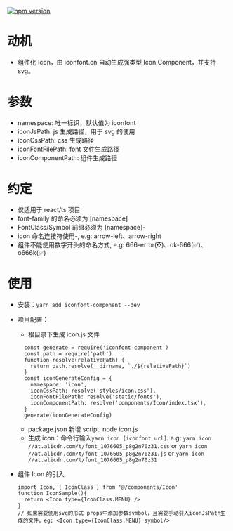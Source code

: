 [![npm version](https://img.shields.io/npm/v/iconfont-component.svg?style=flat)](https://www.npmjs.com/package/iconfont-component)

# 动机

- 组件化 Icon，由 iconfont.cn 自动生成强类型 Icon Component，并支持 svg。

# 参数

- namespace: 唯一标识，默认值为 iconfont
- iconJsPath: js 生成路径，用于 svg 的使用
- iconCssPath: css 生成路径
- iconFontFilePath: font 文件生成路径
- iconComponentPath: 组件生成路径

# 约定

- 仅适用于 react/ts 项目
- font-family 的命名必须为 [namespace]
- FontClass/Symbol 前缀必须为 [namespace]-
- icon 命名连接符使用-, e.g: arrow-left、arrow-right
- 组件不能使用数字开头的命名方式, e.g: 666-error(❎)、ok-666(✅)、o666k(✅)

# 使用

- 安装：`yarn add iconfont-component --dev`
- 项目配置：

  - 根目录下生成 icon.js 文件

  ```
    const generate = require('iconfont-component')
    const path = require('path')
    function resolve(relativePath) {
      return path.resolve(__dirname, `./${relativePath}`)
    }
    const iconGenerateConfig = {
      namespace: 'icon',
      iconCssPath: resolve('styles/icon.css'),
      iconFontFilePath: resolve('static/fonts'),
      iconComponentPath: resolve('components/Icon/index.tsx'),
    }
    generate(iconGenerateConfig)

  ```

  - package.json 新增 script: node icon.js
  - 生成 icon：命令行输入`yarn icon [iconfont url]`. e.g: `yarn icon //at.alicdn.com/t/font_1076605_p8g2n70z31.css` or `yarn icon //at.alicdn.com/t/font_1076605_p8g2n70z31.js` or `yarn icon //at.alicdn.com/t/font_1076605_p8g2n70z31`

- 组件 Icon 的引入

  ```
  import Icon, { IconClass } from '@/components/Icon'
  function IconSample(){
    return <Icon type={IconClass.MENU} />
  }
  // 如果需要使用svg的形式 props中添加参数symbol，且需要手动引入iconJsPath生成的文件，eg: <Icon type={IconClass.MENU} symbol/>
  ```
